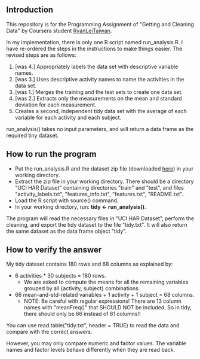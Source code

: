 ## Introduction
This repository is for the Programming Assignment of "Getting and Cleaning Data" by Coursera student [RyanLeiTaiwan](https://www.coursera.org/user/i/f5a617a5122f65d7569968c21d0943e6).

In my implementation, there is only one R script named run_analysis.R. I have re-ordered the steps in the instructions to make things easier. The revised steps are as follows:

1. [was 4.] Appropriately labels the data set with descriptive variable names.
2. [was 3.] Uses descriptive activity names to name the activities in the data set.
3. [was 1.] Merges the training and the test sets to create one data set.
4. [was 2.] Extracts only the measurements on the mean and standard deviation for each measurement.
5. Creates a second, independent tidy data set with the average of each variable for each activity and each subject.

run_analysis() takes no input parameters, and will return a data frame as the required tiny dataset.

## How to run the program
* Put the run_analysis.R and the dataset zip file (downloaded [here](https://d396qusza40orc.cloudfront.net/getdata%2Fprojectfiles%2FUCI%20HAR%20Dataset.zip)) in your working directory.
* Extract the zip file in your working directory. There should be a directory "UCI HAR Dataset" containing directories "train" and "test", and files "activity_labels.txt", "features_info.txt", "features.txt", "README.txt".
* Load the R script with source() command.
* In your working directory, run: **tidy <- run_analysis()**.

The program will read the necessary files in "UCI HAR Dataset", perform the cleaning, and export the tidy dataset to the file "tidy.txt". It will also return the same dataset as the data frame object "tidy".

## How to verify the answer
My tidy dataset contains 180 rows and 68 columns as explained by:
* 6 activities * 30 subjects = 180 rows.
  * We are asked to compute the means for all the remaining variables grouped by all {activity, subject} combinations.
* 66 mean-and-std-related variables + 1 activity + 1 subject = 68 columns.
  * NOTE: Be careful with regular expressions! There are 13 column names with "meanFreq()" that SHOULD NOT be included. So in tidy, there should only be 66 instead of 81 columns!!

You can use read.table("tidy.txt", header = TRUE) to read the data and compare with the correct answers.

However, you may only compare numeric and factor values. The variable names and factor levels behave differently when they are read back.
